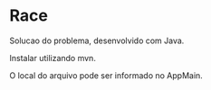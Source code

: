 # Race
Solucao do problema, desenvolvido com Java.

Instalar utilizando mvn.

O local do arquivo pode ser informado no AppMain.
